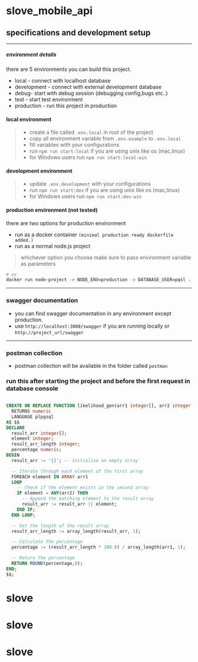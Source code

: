 # slove_mobile_api

## specifications and development setup

---
##### environment details

there are 5 environments you can build this project.

- local - connect with localhost database 
- development - connect with external development database
- debug- start with debug session (debugging config,bugs etc..)
- test - start test environment
- production - run this project in production 

####  local environment
> - create a file called `.env.local` in root of the project
> - copy all environment variable from `.env.example` to `.env.local`
> - fill variables with your configurations
> - run `npm run start:local` if you are using unix like os (mac,linux)
> - for Windows users run `npm run start:local-win`


####  development environment
> - update `.env.development` with your configurations
> - run `npm run start:dev` if you are using unix like os (mac,linux)
> - for Windows users run `npm run start:dev-win`

####  production environment (not tested)

there are two options for production environment
- run as a docker container `(minimal production ready dockerfile added.)`
- run as a normal node.js project
> whichever option you choose make sure to pass environment variable as parameters
```bash
# ex
docker run node-project -e NODE_ENV=production -e DATABASE_USER=pqsl ....
```

---

###  swagger documentation
- you can find swagger documentation in any environment except production.
- use `http://localhost:3000/swagger` if you are running locally or `http://project_url/swagger`

---

### postman collection 
- postman collection will be available in the folder called `postman`


### run this after starting the project and before the first request in database console

```sql

CREATE OR REPLACE FUNCTION likelihood_gen(arr1 integer[], arr2 integer[])
  RETURNS numeric
  LANGUAGE plpgsql
AS $$
DECLARE
  result_arr integer[];
  element integer;
  result_arr_length integer;
  percentage numeric;
BEGIN
  result_arr := '{}'; -- Initialize an empty array

  -- Iterate through each element of the first array
  FOREACH element IN ARRAY arr1
  LOOP
    -- Check if the element exists in the second array
    IF element = ANY(arr2) THEN
      -- Append the matching element to the result array
      result_arr := result_arr || element;
    END IF;
  END LOOP;

  -- Get the length of the result array
  result_arr_length := array_length(result_arr, 1);

  -- Calculate the percentage
  percentage := (result_arr_length * 100.0) / array_length(arr1, 1);

  -- Return the percentage
  RETURN ROUND(percentage,0);
END;
$$;


```
# slove
# slove
# slove
